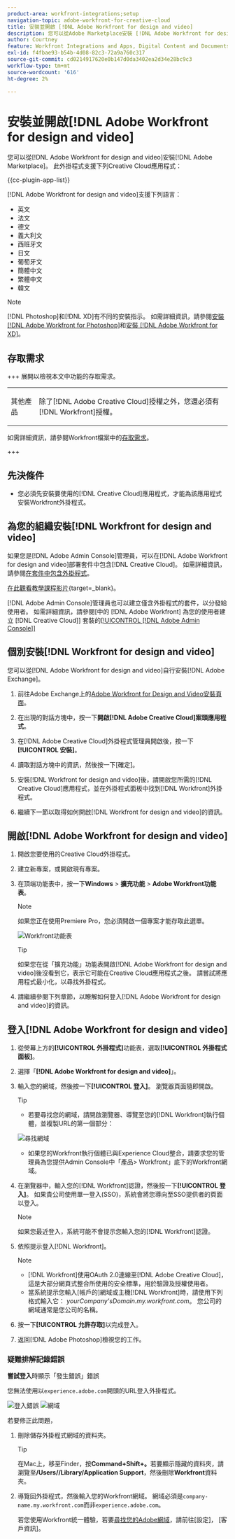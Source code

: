 ```yaml
---
product-area: workfront-integrations;setup
navigation-topic: adobe-workfront-for-creative-cloud
title: 安裝並開啟 [!DNL Adobe Workfront for design and video]
description: 您可以從Adobe Marketplace安裝 [!DNL Adobe Workfront for design and video] 。
author: Courtney
feature: Workfront Integrations and Apps, Digital Content and Documents
exl-id: f4fbae93-b54b-4d08-82c3-72a9a760c317
source-git-commit: cd0214917620e0b147d0da3402ea2d34e28bc9c3
workflow-type: tm+mt
source-wordcount: '616'
ht-degree: 2%

---
```


# 安裝並開啟[!DNL Adobe Workfront for design and video]

您可以從[!DNL Adobe Workfront for design and video]安裝[!DNL Adobe Marketplace]。 此外掛程式支援下列Creative Cloud應用程式：

{{cc-plugin-app-list}}

[!DNL Adobe Workfront for design and video]支援下列語言：

* 英文
* 法文
* 德文
* 義大利文
* 西班牙文
* 日文
* 葡萄牙文
* 簡體中文
* 繁體中文
* 韓文

>[!NOTE]
>
>[!DNL Photoshop]和[!DNL XD]有不同的安裝指示。 如需詳細資訊，請參閱[安裝 [!DNL Adobe Workfront for Photoshop]](/help/quicksilver/workfront-integrations-and-apps/adobe-workfront-for-creative-cloud/wf-cc-install-ps.md)和[安裝 [!DNL Adobe Workfront for XD]](/help/quicksilver/workfront-integrations-and-apps/adobe-workfront-for-creative-cloud/wf-adobe-xd-install.md)。


## 存取需求

+++ 展開以檢視本文中功能的存取需求。

<table style="table-layout:auto"> 
 <col> 
 </col> 
 <col> 
 </col> 
 <tbody> 
 <!-- <tr> 
   <td role="rowheader">[!DNL Adobe Workfront] package/td> 
   <td> <p>Any</p> </td> 
  </tr> 
  <tr data-mc-conditions=""> 
   <td role="rowheader">[!DNL Adobe Workfront] license*</td> 
   <td>
   <p>Standard</p>
    <p>Work or higher</p> </td> 
  </tr> -->
  <tr> 
   <td role="rowheader">其他產品</td> 
   <td><p>除了[!DNL Adobe Creative Cloud]授權之外，您還必須有[!DNL Workfront]授權。</p></td> 
  </tr> 
 </tbody> 
</table>

如需詳細資訊，請參閱Workfront檔案中的[存取需求](/help/quicksilver/administration-and-setup/add-users/access-levels-and-object-permissions/access-level-requirements-in-documentation.md)。

+++

## 先決條件

* 您必須先安裝要使用的[!DNL Creative Cloud]應用程式，才能為該應用程式安裝Workfront外掛程式。

## 為您的組織安裝[!DNL Workfront for design and video]

如果您是[!DNL Adobe Admin Console]管理員，可以在[!DNL Adobe Workfront for design and video]部署套件中包含[!DNL Creative Cloud]。 如需詳細資訊，請參閱[在套件中包含外掛程式](https://helpx.adobe.com/in/enterprise/using/manage-extensions.html)。

[在此觀看教學課程影片](https://www.youtube.com/watch?v=zzvXNLIBzrc){target=_blank}。

[!DNL Adobe Admin Console]管理員也可以建立僅含外掛程式的套件，以分發給使用者。 如需詳細資訊，請參閱[中的 [!DNL Adobe Workfront] 為您的使用者建立 [!DNL Creative Cloud]] 套裝的[[!UICONTROL [!DNL Adobe Admin Console]]](/help/quicksilver/administration-and-setup/configure-integrations/create-plugin-only-packages.md)

## 個別安裝[!DNL Workfront for design and video]

您可以從[!DNL Adobe Workfront for design and video]自行安裝[!DNL Adobe Exchange]。

1. 前往Adobe Exchange上的[Adobe Workfront for Design and Video安裝頁面](https://adobe.com/go/cc_plugins_discover_plugin?pluginId=108938&workflow=share)。
1. 在出現的對話方塊中，按一下&#x200B;**開啟[!DNL Adobe Creative Cloud]案頭應用程式**。
1. 在[!DNL Adobe Creative Cloud]外掛程式管理員開啟後，按一下&#x200B;**[!UICONTROL 安裝]**。
1. 讀取對話方塊中的資訊，然後按一下[確定]。**&#x200B;**
1. 安裝[!DNL Workfront for design and video]後，請開啟您所需的[!DNL Creative Cloud]應用程式，並在外掛程式面板中找到[!DNL Workfront]外掛程式。

1. 繼續下一節以取得如何開啟[!DNL Workfront for design and video]的資訊。

## 開啟[!DNL Adobe Workfront for design and video]

1. 開啟您要使用的Creative Cloud外掛程式。

1. 建立新專案，或開啟現有專案。

1. 在頂端功能表中，按一下&#x200B;**Windows** > **擴充功能** > **Adobe Workfront功能表**。

   >[!NOTE]
   >
   >如果您正在使用Premiere Pro，您必須開啟一個專案才能存取此選單。

   ![Workfront功能表](assets/adobe-workfront-menu.png)


   >[!TIP]
   >
   >如果您在從「擴充功能」功能表開啟[!DNL Adobe Workfront for design and video]後沒看到它，表示它可能在Creative Cloud應用程式之後。 請嘗試將應用程式最小化，以尋找外掛程式。

1. 請繼續參閱下列章節，以瞭解如何登入[!DNL Adobe Workfront for design and video]的資訊。


## 登入[!DNL Adobe Workfront for design and video]

1. 從熒幕上方的&#x200B;**[!UICONTROL 外掛程式]**&#x200B;功能表，選取&#x200B;**[!UICONTROL 外掛程式面板]**。
1. 選擇「**[!DNL Adobe Workfront for design and video]**」。
1. 輸入您的網域，然後按一下&#x200B;**[!UICONTROL 登入]**。 瀏覽器頁面隨即開啟。

   >[!TIP]
   >
   >* 若要尋找您的網域，請開啟瀏覽器、導覽至您的[!DNL Workfront]執行個體，並複製URL的第一個部分：
   >
   >![尋找網域](assets/domain-350x50.png)
   >
   >* 如果您的Workfront執行個體已與Experience Cloud整合，請要求您的管理員為您提供Admin Console中「產品> Workfront」底下的Workfront網域。

1. 在瀏覽器中，輸入您的[!DNL Workfront]認證，然後按一下&#x200B;**[!UICONTROL 登入]**。 如果貴公司使用單一登入(SSO)，系統會將您導向至SSO提供者的頁面以登入。

   >[!NOTE]
   >
   >如果您最近登入，系統可能不會提示您輸入您的[!DNL Workfront]認證。

1. 依照提示登入[!DNL Workfront]。

   >[!NOTE]
   >
   >* [!DNL Workfront]使用OAuth 2.0連線至[!DNL Adobe Creative Cloud]，這是大部分網頁式整合所使用的安全標準，用於驗證及授權使用者。
   >* 當系統提示您輸入[帳戶的]網域或主機[!DNL Workfront]時，請使用下列格式輸入它： *yourCompany&#39;sDomain.my.workfront.com*。 您公司的網域通常是您公司的名稱。

1. 按一下&#x200B;**[!UICONTROL 允許存取]**&#x200B;以完成登入。
1. 返回[!DNL Adobe Photoshop]檢視您的工作。

### 疑難排解記錄錯誤

**嘗試登入**&#x200B;時顯示「發生錯誤」錯誤


您無法使用以`experience.adobe.com`開頭的URL登入外掛程式。

![登入錯誤](assets/plugin-log-in-error.png) ![網域](assets/incorrect-domain.png)


若要修正此問題，

1. 刪除儲存外掛程式網域的資料夾。

   >[!TIP]
   >
   >在Mac上，移至Finder，按&#x200B;**Command+Shift+。**&#x200B;若要顯示隱藏的資料夾，請瀏覽至&#x200B;**/Users//Library/Application Support**，然後刪除&#x200B;**Workfront**&#x200B;資料夾。


1. 導覽回外掛程式，然後輸入您的Workfront網域。 網域必須是`company-name.my.workfront.com`而非`experience.adobe.com`。

   若您使用Workfront統一體驗，若要[尋找您的Adobe網域](/help/quicksilver/wf-api/tips-tricks-and-troubleshooting/locate-domain-for-api.md)，請前往[設定]， [客戶資訊]。
